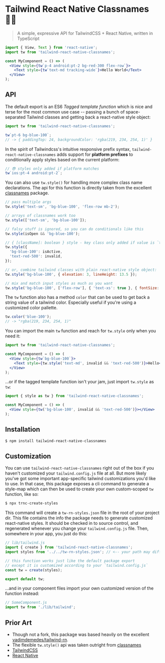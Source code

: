 # Tailwind React Native Classnames 🏄‍♂️

> A simple, expressive API for TailwindCSS + React Native, written in TypeScript

```jsx
import { View, Text } from 'react-native';
import tw from 'tailwind-react-native-classnames';

const MyComponent = () => (
  <View style={tw`p-4 android:pt-2 bg-red-300 flex-row`}>
    <Text style={tw`text-md tracking-wide`}>Hello World</Text>
  </View>
);
```

## API

The default export is an ES6 _Tagged template function_ which is nice and terse for the
most common use case -- passing a bunch of space-separated Tailwind classes and getting
back a react-native style object:

```js
import tw from 'tailwind-react-native-classnames';

tw`pt-6 bg-blue-100`;
// -> { paddingTop: 24, backgroundColor: 'rgba(219, 234, 254, 1)' }
```

In the spirit of Tailwindcss's intuitive responsive prefix syntax,
`tailwind-react-native-classnames` adds support for **platform prefixes** to conditionally
apply styles based on the current platform:

```js
// 😎 styles only added if platform matches
tw`ios:pt-4 android:pt-2`;
```

You can also use `tw.style()` for handling more complex class name declarations. The api
for this function is directly taken from the excellent
[classnames](https://github.com/JedWatson/classnames#readme) package.

```js
// pass multiple args
tw.style('text-sm', 'bg-blue-100', 'flex-row mb-2');

// arrays of classnames work too
tw.style(['text-sm', 'bg-blue-100']);

// falsy stuff is ignored, so you can do conditionals like this
tw.style(isOpen && 'bg-blue-100');

// { [className]: boolean } style - key class only added if value is `true`
tw.style({
  'bg-blue-100': isActive,
  'text-red-500': invalid,
});

// or, combine tailwind classes with plain react-native style object:
tw.style('bg-blue-100', { elevation: 3, lineHeight: 13.5 });

// mix and match input styles as much as you want
tw.style('bg-blue-100', ['flex-row'], { 'text-xs': true }, { fontSize: 9 });
```

The `tw` function also has a method `color` that can be used to get back a string value of
a tailwind color. Especially useful if you're using a customized color pallette.

```js
tw.color('blue-100');
// -> "rgba(219, 234, 254, 1)"
```

You can import the main `tw` function and reach for `tw.style` only when you need it:

```jsx
import tw from 'tailwind-react-native-classnames';

const MyComponent = () => (
  <View style={tw`bg-blue-100`}>
    <Text style={tw.style('text-md', invalid && 'text-red-500')}>Hello</Text>
  </View>
);
```

...or if the tagged template function isn't your jam, just import `tw.style` as `tw`:

```jsx
import { style as tw } from 'tailwind-react-native-classnames';

const MyComponent = () => (
  <View style={tw('bg-blue-100', invalid && 'text-red-500')}></View>
);
```

## Installation

```bash
$ npm install tailwind-react-native-classnames
```

## Customization

You can use `tailwind-react-native-classnames` right out of the box if you haven't
customized your `tailwind.config.js` file at all. But more likely you've got some
important app-specific tailwind customizations you'd like to use. In that case, this
package exposes a cli command to generate a style-map which can then be used to create
your own custom-scoped `tw` function, like so:

```bash
$ npx trnc-create-styles
```

This command will create a `tw-rn-styles.json` file in the root of your project dir. This
file contains the info the package needs to generate customized react-native styles. It
should be checked in to source control, and regenerated whenever you change your
`tailwind.config.js` file. Then, somewhere in your app, you just do this:

```js
// lib/tailwind.js
import { create } from 'tailwind-react-native-classnames';
import styles from '../../tw-rn-styles.json'; // <-- your path may differ

// this function works just like the default package export
// except it is customized according to your `tailwind.config.js`
const tw = create(styles);

export default tw;
```

...and in your component files import your own customized version of the function instead:

```jsx
// SomeComponent.js
import tw from './lib/tailwind';
```

## Prior Art

- Though not a fork, this package was based heavily on the excellent
  [vadimdemedes/tailwind-rn](https://github.com/vadimdemedes/tailwind-rn).
- The flexible `tw.style()` api was taken outright from
  [classnames](https://github.com/JedWatson/classnames#readme)
- [TailwindCSS](https://tailwindcss.com)
- [React Native](https://reactnative.dev)
